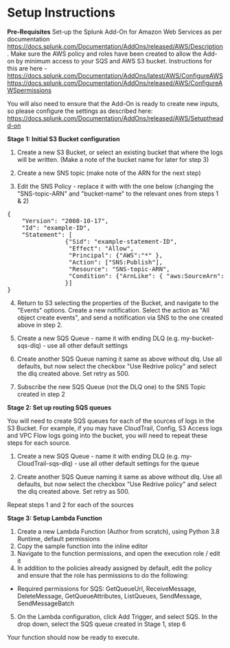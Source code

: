 # Setup Instructions

**Pre-Requisites**
Set-up the Splunk Add-On for Amazon Web Services as per documentation https://docs.splunk.com/Documentation/AddOns/released/AWS/Description. Make sure the AWS policy and roles have been created to allow the Add-on by minimum access to your SQS and AWS S3 bucket. Instructions for this are here - 
https://docs.splunk.com/Documentation/AddOns/latest/AWS/ConfigureAWS
https://docs.splunk.com/Documentation/AddOns/released/AWS/ConfigureAWSpermissions

You will also need to ensure that the Add-On is ready to create new inputs, so please configure the settings as described here:
https://docs.splunk.com/Documentation/AddOns/released/AWS/Setuptheadd-on


**Stage 1: Initial S3 Bucket configuration**

1) Create a new S3 Bucket, or select an existing bucket that where the logs will be written. (Make a note of the bucket name for later for step 3)

2) Create a new SNS topic (make note of the ARN for the next step)

3) Edit the SNS Policy - replace it with with the one below (changing the "SNS-topic-ARN" and "bucket-name" to the relevant ones from steps 1 & 2)

<pre>
{
	"Version": "2008-10-17",
	"Id": "example-ID",
	"Statement": [
				{"Sid": "example-statement-ID",
				 "Effect": "Allow",
				 "Principal": {"AWS":"*" },
				 "Action": ["SNS:Publish"],
				 "Resource": "SNS-topic-ARN",
				 "Condition": {"ArnLike": { "aws:SourceArn": "arn:aws:s3:*:*:bucket-name" }}
				}]
}
</pre>

4) Return to S3 selecting the properties of the Bucket, and navigate to the "Events" options. Create a new notification. Select the action as "All object create events", and send a notification via SNS to the one created above in step 2.

5) Create a new SQS Queue - name it with ending DLQ (e.g. my-bucket-sqs-dlq) - use all other default settings

6) Create another SQS Queue naming it same as above without dlq. Use all defaults, but now select the checkbox "Use Redrive policy" and select the dlq created above. Set retry as 500.

7) Subscribe the new SQS Queue (not the DLQ one) to the SNS Topic created in step 2


**Stage 2: Set up routing SQS queues**

You will need to create SQS queues for each of the sources of logs in the S3 Bucket. For example, if you may have CloudTrail, Config, S3 Access logs and VPC Flow logs going into the bucket, you will need to repeat these steps for each source.

1) Create a new SQS Queue - name it with ending DLQ (e.g. my-CloudTrail-sqs-dlq) - use all other default settings for the queue

2) Create another SQS Queue naming it same as above without dlq. Use all defaults, but now select the checkbox "Use Redrive policy" and select the dlq created above. Set retry as 500.

Repeat steps 1 and 2 for each of the sources

**Stage 3: Setup Lambda Function**

1) Create a new Lambda Function (Author from scratch), using Python 3.8 Runtime, default permissions
2) Copy the sample function into the inline editor
3) Navigate to the function permissions, and open the execution role / edit it
4) In addition to the policies already assigned by default, edit the policy and ensure that the role has permissions to do the following:
- Required permissions for SQS: GetQueueUrl, ReceiveMessage, DeleteMessage, GetQueueAttributes, ListQueues, SendMessage, SendMessageBatch
5) On the Lambda configuration, click Add Trigger, and select SQS. In the drop down, select the SQS queue created in Stage 1, step 6 


Your function should now be ready to execute.



